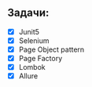## Задачи:

- [X] Junit5
- [X] Selenium
- [X] Page Object pattern
- [X] Page Factory
- [X] Lombok
- [X] Allure
